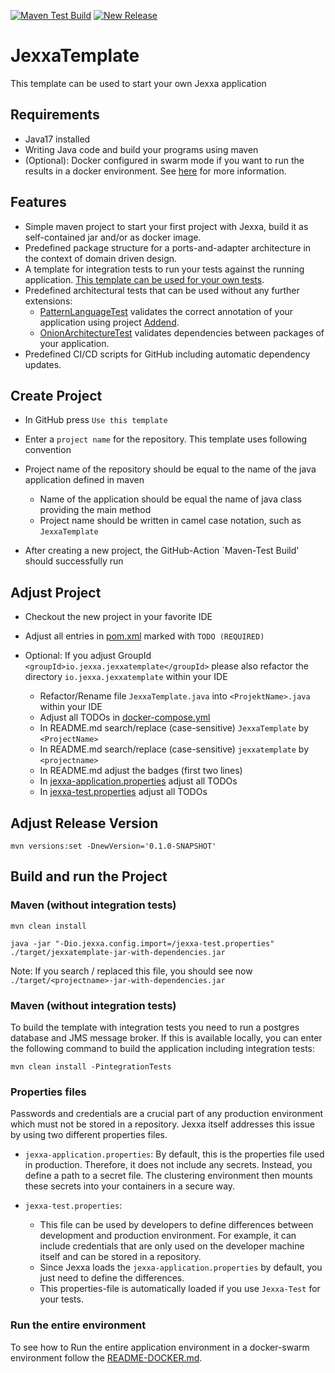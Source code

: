 [![Maven Test Build](https://github.com/jexxa-projects/JexxaTemplate/actions/workflows/mavenBuild.yml/badge.svg)](https://github.com/jexxa-projects/JexxaTemplate/actions/workflows/mavenBuild.yml)
[![New Release](https://github.com/jexxa-projects/JexxaTemplate/actions/workflows/newRelease.yml/badge.svg)](https://github.com/jexxa-projects/JexxaTemplate/actions/workflows/newRelease.yml)

# JexxaTemplate
This template can be used to start your own Jexxa application 

## Requirements

*   Java17 installed
*   Writing Java code and build your programs using maven
*   (Optional): Docker configured in swarm mode if you want to run the results in a docker environment. See [here](README-DOCKER.md) for more information.   

## Features

*   Simple maven project to start your first project with Jexxa, build it as self-contained jar and/or as docker image.
*   Predefined package structure for a ports-and-adapter architecture in the context of domain driven design.
*   A template for integration tests to run your tests against the running application. [This template can be used for your own tests](src/test/java/io/jexxa/jexxatemplate/integration/applicationservice/JexxaTemplateIT.java).  
*   Predefined architectural tests that can be used without any further extensions: 
    * [PatternLanguageTest](src/test/java/io/jexxa/jexxatemplate/architecture/PatternLanguageTest.java) validates the correct annotation of your application using project [Addend](http://addend.jexxa.io/). 
    * [OnionArchitectureTest](src/test/java/io/jexxa/jexxatemplate/architecture/OnionArchitectureTest.java) validates dependencies between packages of your application.
*   Predefined CI/CD scripts for GitHub including automatic dependency updates. 
 
## Create Project

*   In GitHub press `Use this template` 

*   Enter a `project name` for the repository. This template uses following convention

*   Project name of the repository should be equal to the name of the java application defined in maven 
    *   Name of the application should be equal the name of java class providing the main method
    *   Project name should be written in camel case notation, such as `JexxaTemplate`

*   After creating a new project, the GitHub-Action `Maven-Test Build' should successfully run 

## Adjust Project

*   Checkout the new project in your favorite IDE

*   Adjust all entries in [pom.xml](pom.xml) marked with `TODO (REQUIRED)`

*   Optional: If you adjust GroupId `<groupId>io.jexxa.jexxatemplate</groupId>` please also refactor the directory `io.jexxa.jexxatemplate` within your IDE
    *   Refactor/Rename file `JexxaTemplate.java` into `<ProjektName>.java` within your IDE
    *   Adjust all TODOs in [docker-compose.yml](deploy/docker-compose.yml)
    *   In README.md search/replace (case-sensitive) `JexxaTemplate` by `<ProjectName>`
    *   In README.md search/replace (case-sensitive) `jexxatemplate` by `<projectname>`
    *   In README.md adjust the badges (first two lines)
    *   In [jexxa-application.properties](src/main/resources/jexxa-application.properties) adjust all TODOs
    *   In [jexxa-test.properties](src/main/resources/jexxa-test.properties) adjust all TODOs

## Adjust Release Version

```shell
mvn versions:set -DnewVersion='0.1.0-SNAPSHOT'
```

## Build and run the Project

### Maven (without integration tests)

```shell
mvn clean install

java -jar "-Dio.jexxa.config.import=/jexxa-test.properties" ./target/jexxatemplate-jar-with-dependencies.jar
```
Note: If you search / replaced this file, you should see now `./target/<projectname>-jar-with-dependencies.jar`

### Maven (without integration tests)

To build the template with integration tests you need to run a postgres database and JMS message broker.
If this is available locally, you can enter the following command to build the application including integration tests: 

```shell
mvn clean install -PintegrationTests
```

### Properties files

Passwords and credentials are a crucial part of any production environment which must not be stored in a repository.
Jexxa itself addresses this issue by using two different properties files.

*   `jexxa-application.properties`: By default, this is the properties file used in production. Therefore, it does not
  include any secrets. Instead, you define a path to a secret file. The clustering environment then mounts these secrets
  into your containers in a secure way.

*   `jexxa-test.properties`:
    *   This file can be used by developers to define differences between development and production environment. For example, it can include credentials that are only used on the developer machine itself and can be stored in a repository.
    *   Since Jexxa loads the `jexxa-application.properties` by default, you just need to define the differences.
    *   This properties-file is automatically loaded if you use `Jexxa-Test` for your tests.

### Run the entire environment 

To see how to Run the entire application environment in a docker-swarm environment follow the [README-DOCKER.md](README-DOCKER.md).
